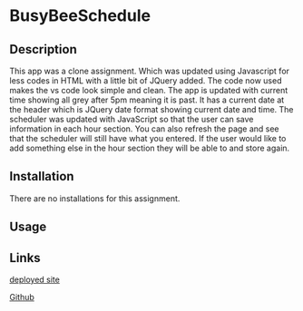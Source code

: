 # BusyBeeSchedule

## Description

This app was a clone assignment. Which was updated using Javascript for less codes in HTML with a little bit of JQuery added. The code now used makes the vs code look simple and clean. The app is updated with current time showing all grey after 5pm meaning it is past. It has a current date at the header which is JQuery date format showing current date and time. The scheduler was updated with JavaScript so that the user can save information in each hour section. You can also refresh the page and see that the scheduler will still have what you entered. If the user would like to add something else in the hour section they will be able to and store again.

## Installation

There are no installations for this assignment.

## Usage

[def]: (assets/images/Deployedweb.jpg)

## Links

[deployed site](https://lexxvasquez.github.io/BusyBeeSchedule/)

[Github](https://github.com/Lexxvasquez/BusyBeeSchedule)


